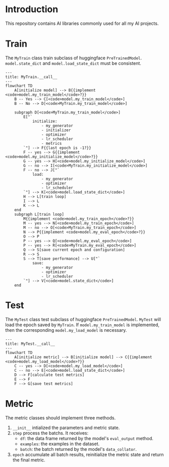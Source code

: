 # Introduction

This repository contains AI libraries commonly used for all my AI projects.

# Train

The `MyTrain` class train subclass of huggingface `PreTrainedModel`. `model.state_dict` and `model.load_state_dict` must be consistent.

```mermaid
---
title: MyTrain.__call__
---
flowchart TD
    A[initialize model] --> B{{implement <code>model.my_train_model</code>?}}
    B -- Yes --> C[<code>model.my_train_model</code>]
    B -- No --> D[<code>MyTrain.my_train_model</code>]

    subgraph D[<code>MyTrain.my_train_model</code>]
        E["`
            initialize:
                - my_generator
                - initializer
                - optimizer
                - lr_scheduler
                - metrics
        `"] --> F{{last epoch is -1?}}
        F -- yes --> G{{implement <code>model.my_initialize_model</code>?}}
        G -- yes --> H[<code>model.my_initialize_model</code>]
        G -- no --> I[<code>MyTrain.my_initialize_model</code>]
        F -- no --> J["`
            load:
                - my_generator
                - optimizer
                - lr_scheduler
        `"] --> K[<code>model.load_state_dict</code>]
        H --> L[train loop]
        I --> L
        K --> L
    end
    subgraph L[train loop]
        M{{implement <code>model.my_train_epoch</code>?}}
        M -- yes --> N[<code>model.my_train_epoch</code>]
        M -- no --> O[<code>MyTrain.my_train_epoch</code>]
        N --> P{{implement <code>model.my_eval_epoch</code>?}}
        O --> P
        P -- yes --> Q[<code>model.my_eval_epoch</code>]
        P -- yes --> R[<code>MyTrain.my_eval_epoch</code>]
        Q --> S[save current epoch and configuration]
        R --> S
        S --> T[save performance] --> U["`
            save:
                - my_generator
                - optimizer
                - lr_scheduler
        `"] --> V[<code>model.state_dict</code>]
    end
```

# Test

The `MyTest` class test subclass of huggingface `PreTrainedModel`. `MyTest` will load the epoch saved by `MyTrain`. If `model.my_train_model` is implemented, then the corresponding `model.my_load_model` is necessary.

```mermaid
---
title: MyTest.__call__
---
flowchart TD
    A[initialize metric] --> B[initialize model] --> C{{implement <code>model.my_load_model</code>?}}
    C -- yes --> D[<code>model.my_load_model</code>]
    C -- no --> E[<code>model.load_state_dict</code>]
    D --> F[calculate test metrics]
    E --> F
    F --> G[save test metrics]
```

# Metric

The metric classes should implement three methods.
1. `__init__` intialized the parameters and metric state.
2. `step` process the batchs. It receives:
    - `df`: the data frame returned by the model's `eval_output` method.
    - `examples`: the examples in the dataset.
    - `batch`: the batch returned by the model's `data_collator`.
3. `epoch` accumulate all batch results, reinitialize the metric state and return the final metric.
